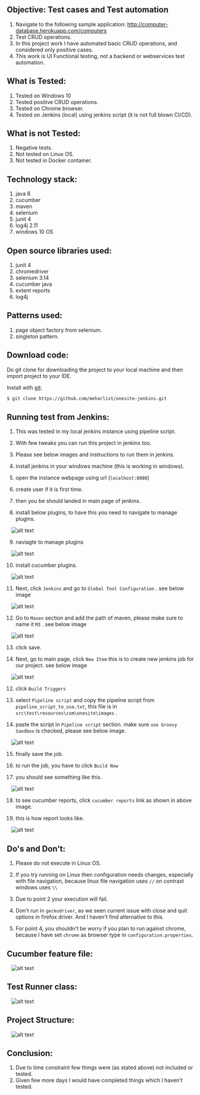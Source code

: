 ## Objective: Test cases and Test automation 

1. Navigate to the following sample application: http://computer-database.herokuapp.com/computers
2. Test CRUD operations. 
3. In this project work I have automated basic CRUD operations, and considered only positive cases.
4. This work is UI Functional testing, not a backend or webservices test automation.


What is Tested:
---------------

1. Tested on Windows 10
2. Tested positive CRUD operations.
3. Tested on Chrome browser.
4. Tested on Jenkins (local) using jenkins script (it is not full blown CI/CD). 


What is not Tested:
-------------------

1. Negative tests.
2. Not tested on Linux OS.
3. Not tested in Docker container.


Technology stack:
-----------------

1. java 8
2. cucumber
3. maven
4. selenium
5. junit 4
6. log4j 2.11
6. windows 10 OS


Open source libraries used:
---------------------------

1. junit 4
2. chromedriver
3. selenium 3.14
4. cucumber java
5. extent reports
6. log4j
    

Patterns used:
-----------------

1. page object factory from selenium.
2. singleton pattern.


Download code:
---------------

Do git clone for downloading the project to your local machine and then import project to your IDE.

Install with [git](https://git-scm.com/downloads):
	
```sh
$ git clone https://github.com/meharlist/onesite-jenkins.git
```


Running test from Jenkins:
-------------------------------

1. This was tested in my local jenkins instance using pipeline script.

2. With few tweaks you can run this project in jenkins too.

3. Please see below images and instructions to run them in jenkins.

4. install jenkins in your windows machine (this is working in windows).

5. open the instance webpage using url (`localhost:8080`)

6. create user if it is first time.

7. then you be should landed in main page of jenkins.

8. install below plugins, to have this you need to navigate to manage plugins.


&nbsp;&nbsp;
![alt text](src/test/resources/com/onesite/images/manage_jenkins_01.JPG "manage plugin01")

9. naviagte to manage plugins


&nbsp;&nbsp;
![alt text](src/test/resources/com/onesite/images/manage_jenkins_02.JPG "manage plugin02")

10. install cucumber plugins.


&nbsp;&nbsp;
![alt text](src/test/resources/com/onesite/images/cucumber_plugin.JPG "cucumber")

11. Next, click `Jenkins` and go to `Global Tool Configuration` . see below image


&nbsp;&nbsp;
![alt text](src/test/resources/com/onesite/images/maven_tool_config_02.JPG "cucumber")


12. Go to `Maven` section and add the path of maven, please make sure to name it `M3` . see below image


&nbsp;&nbsp;
![alt text](src/test/resources/com/onesite/images/maven_tool_config_01.JPG "cucumber")


13. click save.

11. Next, go to main page, click `New Item` this is to create new jenkins job for our project. see below image


&nbsp;&nbsp;
![alt text](src/test/resources/com/onesite/images/new_item.JPG "cucumber")


12. click `Build Triggers`
  
13. select `Pipeline script` and copy the pipeline script from `pipeline_script_to_use.txt`, this file is in `src\test\resources\com\onesite\images` .

14. paste the script in `Pipeline script` section. make sure `use Groovy Sandbox` is checked, please see below image. 


&nbsp;&nbsp;
![alt text](src/test/resources/com/onesite/images/pipeline_Script_01.JPG "cucumber")


15. finally save the job.

16. to run the job, you have to click `Build Now`

17. you should see something like this.


&nbsp;&nbsp;
![alt text](src/test/resources/com/onesite/images/pipeline_build_execution.JPG "cucumber")


18. to see cucumber reports, click `cucumber reports` link as shown in above image.


19. this is how report looks like.

&nbsp;&nbsp;
![alt text](src/test/resources/com/onesite/images/cucumber_report_jen.JPG "cucumber")




Do's and Don't:
--------------

1. Please do not execute in Linux OS.

2. If you try running on Linux then configuration needs changes, especially with file navigation, because linux file navigation uses `//` on contrast windows uses `\\`

3. Due to point 2 your execution will fail.

4. Don't run in `geckodriver`, as we seen current issue with close and quit options in firefox driver. And I haven't find alternative to this.

5. For point 4, you shouldn't be worry if you plan to run against chrome, because I have set `chrome` as browser type in `configuration.properties`.


Cucumber feature file:
----------------------

&nbsp;&nbsp;
![alt text](src/test/resources/com/onesite/images/cucumber_feature.JPG "scenario tags")


Test Runner class:
------------------

&nbsp;&nbsp;
![alt text](src/test/resources/com/onesite/images/runner_commented.JPG "test runner")


Project Structure:
------------------

&nbsp;&nbsp;
![alt text](src/test/resources/com/onesite/images/project_structure.JPG "project structure")


Conclusion:
-----------

1. Due to time constraint few things were (as stated above) not included or tested.
2. Given few more days I would have completed things which I haven't tested.

